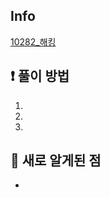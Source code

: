 ## Info
<a href="https://www.acmicpc.net/problem/10282_해킹" rel="nofollow">10282_해킹</a>

## ❗ 풀이 방법
1. 
2. 
3. 

## 🙂 새로 알게된 점

* 

